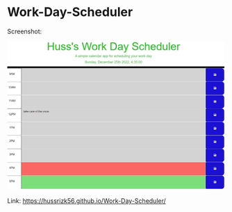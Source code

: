 # Work-Day-Scheduler









Screenshot: 

<div>
  <img src="/Assets/scheduler .jpg" width="500px"/> 
</div>


Link:  https://hussrizk56.github.io/Work-Day-Scheduler/
